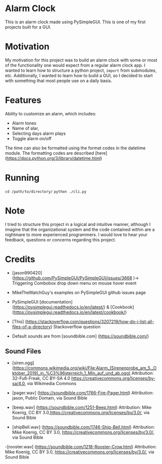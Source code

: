 # Alarm Clock

This is an alarm clock made using PySimpleGUI. This is one of my first projects built for a GUI.

# Motivation

My motivation for this project was to build an alarm clock with some or most of the functionality one would expect from a regular alarm clock app. I wanted to learn how to structure a python project, `import` from submodules, etc. Additionally, I wanted to learn how to build a GUI, so I decided to start with something that most people use on a daily basis.

# Features

Ability to customize an alarm, which includes:
- Alarm tones
- Name of alar,
- Selecting days alarm plays
- Toggle alarm on/off

The time can also be formatted using the format codes in the datetime module. The formatting codes are described [here] (https://docs.python.org/3/library/datetime.html)

# Running

`cd /path/to/directory/`
`python ./cli.py`

# Note

I tried to structure this project in a logical and intuitive manner, although I imagine that the organizational system and the code contained within are a nightmare to more experienced programmers. I would love to hear your feedback, questions or concerns regarding this project.

# Credits

- [jason990420] (https://github.com/PySimpleGUI/PySimpleGUI/issues/3668 )-> Triggering Combobox drop down menu on mouse hover event

- MikeTheWatchGuy's examples on PySimpleGUI github issues page

- PySimpleGUI [documentation] (https://pysimplegui.readthedocs.io/en/latest/) & [Cookbook] (https://pysimplegui.readthedocs.io/en/latest/cookbook/)

- [This] (https://stackoverflow.com/questions/3207219/how-do-i-list-all-files-of-a-directory) Stackoverflow question

- Default sounds are from [soundbible.com] (https://soundbible.com/)

## Sound Files

- [siren.ogg] (https://commons.wikimedia.org/wiki/File:Alarm_(Sirenenprobe_am_5._Oktober_2019)_in_%C3%96sterreich_1_Min_auf_und_ab.ogg) Attribution: 32-Fuß-Freak, CC BY-SA 4.0 <https://creativecommons.org/licenses/by-sa/4.0>, via Wikimedia Commons

- [pager.wav] (https://soundbible.com/1766-Fire-Pager.html) Attribution: jason, Public Domain, via Sound Bible

- [beep.wav] (https://soundbible.com/1251-Beep.html) Attribution: Mike Koenig, CC BY 3.0,<https://creativecommons.org/licenses/by/3.0/>, via Sound Bible

- [shipBell.wav] (https://soundbible.com/1746-Ship-Bell.html) Attribution: Mike Koenig, CC BY 3.0, <https://creativecommons.org/licenses/by/3.0/>, via Sound Bible

-[rooster.wav] (https://soundbible.com/1218-Rooster-Crow.html) Attribution: Mike Koenig, CC BY 3.0, <https://creativecommons.org/licenses/by/3.0/>, via Sound Bible

